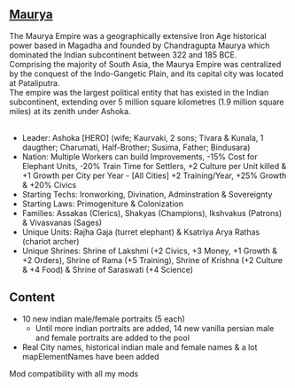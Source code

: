 ## [Maurya](https://github.com/ShadowDuke/OW_Maurya_Empire/wiki)

The Maurya Empire was a geographically extensive Iron Age historical power based in Magadha and founded by Chandragupta Maurya which dominated the Indian subcontinent between 322 and 185 BCE.<br>
Comprising the majority of South Asia, the Maurya Empire was centralized by the conquest of the Indo-Gangetic Plain, and its capital city was located at Pataliputra.<br>
The empire was the largest political entity that has existed in the Indian subcontinent, extending over 5 million square kilometres (1.9 million square miles) at its zenith under Ashoka.<br><br>

- Leader: Ashoka [HERO] (wife; Kaurvaki, 2 sons; Tivara & Kunala, 1 daugther; Charumati, Half-Brother; Susima, Father; Bindusara)
- Nation: Multiple Workers can build Improvements, -15% Cost for Elephant Units, -20% Train Time for Settlers, +2 Culture per Unit killed & +1 Growth per City per Year - [All Cities] +2 Training/Year, +25% Growth & +20% Civics
- Starting Techs: Ironworking, Divination, Adminstration & Sovereignty
- Starting Laws: Primogeniture & Colonization
- Families: Assakas (Clerics), Shakyas (Champions), Ikshvakus (Patrons) & Vivasvanas (Sages)
- Unique Units: Rajha Gaja (turret elephant) & Ksatriya Arya Rathas (chariot archer)
- Unique Shrines: Shrine of Lakshmi (+2 Civics, +3 Money, +1 Growth & +2 Orders), Shrine of Rama (+5 Training), Shrine of Krishna (+2 Culture & +4 Food) & Shrine of Saraswati (+4 Science)
 
## Content

- 10 new indian male/female portraits (5 each)
   - Until more indian portraits are added, 14 new vanilla persian male and female portraits are added to the pool
- Real City names, historical indian male and female names & a lot mapElementNames have been added




Mod compatibility with all my mods

